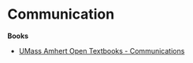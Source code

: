 # Communication

**Books**

* [UMass Amhert Open Textbooks - Communications](https://guides.library.umass.edu/communication/OER)
